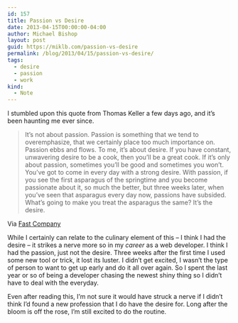 ```yaml
---
id: 157
title: Passion vs Desire
date: 2013-04-15T00:00:00-04:00
author: Michael Bishop
layout: post
guid: https://miklb.com/passion-vs-desire
permalink: /blog/2013/04/15/passion-vs-desire/
tags:
  - desire
  - passion
  - work
kind:
  - Note
---
```

<p>I stumbled upon this quote from Thomas Keller a few days ago, and it’s been haunting me ever since.</p>

<blockquote>It’s not about passion. Passion is something that we tend to overemphasize, that we certainly place too much importance on. Passion ebbs and flows. To me, it’s about desire. If you have constant, unwavering desire to be a cook, then you’ll be a great cook. If it’s only about passion, sometimes you’ll be good and sometimes you won’t. You’ve got to come in every day with a strong desire. With passion, if you see the first asparagus of the springtime and you become passionate about it, so much the better, but three weeks later, when you’ve seen that asparagus every day now, passions have subsided. What’s going to make you treat the asparagus the same? It’s the desire.</blockquote>

<p><span class="small">Via <a href="http://www.fastcodesign.com/1672282/thomas-keller-on-why-passion-shouldn-t-drive-you">Fast Company</a> </span></p>

<p>While I certainly can relate to the culinary element of this – I think I had the desire – it strikes a nerve more so in my <em>career</em> as a web developer. I think I had the passion, just not the desire. Three weeks after the first time I used some new tool or trick, it lost its luster. I didn’t get excited, I wasn’t the type of person to want to get up early and do it all over again. So I spent the last year or so of being a developer chasing the newest shiny thing so I didn’t have to deal with the everyday.</p>

<p>Even after reading this, I’m not sure it would have struck a nerve if I didn’t think I’d found a new profession that I do have the desire for. Long after the bloom is off the rose, I’m still excited to do the routine.</p>